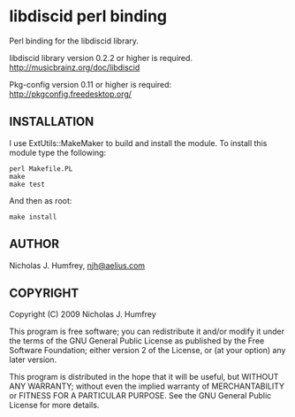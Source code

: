 libdiscid perl binding
======================

Perl binding for the libdiscid library.

libdiscid library version 0.2.2 or higher is required.
http://musicbrainz.org/doc/libdiscid

Pkg-config version 0.11 or higher is required:
http://pkgconfig.freedesktop.org/


INSTALLATION
------------

I use ExtUtils::MakeMaker to build and install the module.
To install this module type the following:

    perl Makefile.PL
    make
    make test

And then as root:

    make install


AUTHOR
------

Nicholas J. Humfrey, njh@aelius.com


COPYRIGHT
---------

Copyright (C) 2009 Nicholas J. Humfrey

This program is free software; you can redistribute it and/or modify
it under the terms of the GNU General Public License as published by
the Free Software Foundation; either version 2 of the License, or
(at your option) any later version.

This program is distributed in the hope that it will be useful,
but WITHOUT ANY WARRANTY; without even the implied warranty of
MERCHANTABILITY or FITNESS FOR A PARTICULAR PURPOSE.  See the
GNU General Public License for more details.
